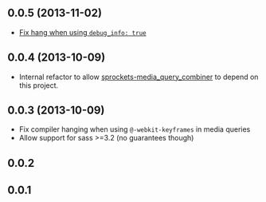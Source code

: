 ## 0.0.5 (2013-11-02)

* [Fix hang when using `debug_info: true`](https://github.com/aaronjensen/sass-media_query_combiner/issues/8#issuecomment-27630196)

## 0.0.4 (2013-10-09)

* Internal refactor to allow
  [sprockets-media_query_combiner](https://github.com/aaronjensen/sprockets-media_query_combiner)
  to depend on this project.

## 0.0.3 (2013-10-09)

* Fix compiler hanging when using `@-webkit-keyframes` in media queries
* Allow support for sass >=3.2 (no guarantees though)

## 0.0.2

## 0.0.1
